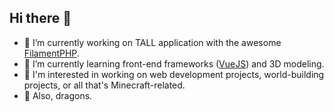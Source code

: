 ## Hi there 👋

- 🔭 I’m currently working on TALL application with the awesome [FilamentPHP](https://filamentphp.com/).
- 🌱 I’m currently learning front-end frameworks ([VueJS](https://vuejs.org/)) and 3D modeling.
- 👀 I'm interested in working on web development projects, world-building projects, or all that's Minecraft-related.
- 🐉 Also, dragons.

<!--
**Yldales/Yldales** is a ✨ _special_ ✨ repository because its `README.md` (this file) appears on your GitHub profile.

Here are some ideas to get you started:

- 🔭 I’m currently working on ...
- 🌱 I’m currently learning ...
- 👯 I’m looking to collaborate on ...
- 🤔 I’m looking for help with ...
- 💬 Ask me about ...
- 📫 How to reach me: ...
- 😄 Pronouns: ...
- ⚡ Fun fact: ...
-->
